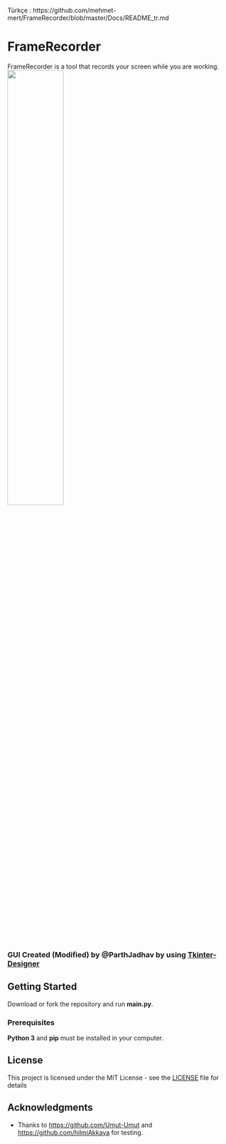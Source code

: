 <p> Türkçe : https://github.com/mehmet-mert/FrameRecorder/blob/master/Docs/README_tr.md</p>

# FrameRecorder

FrameRecorder is a tool that records your screen while you are working.
<img width=50% src="https://raw.githubusercontent.com/mehmet-mert/FrameRecorder/master/Docs/Ekran%20Al%C4%B1nt%C4%B1s%C4%B1.PNG">
### GUI Created (Modified) by @ParthJadhav by using [Tkinter-Designer](https://github.com/ParthJadhav/Tkinter-Designer)


## Getting Started

Download or fork the repository and run <b>main.py</b>.

### Prerequisites

<b>Python 3</b> and <b>pip</b> must be installed in your computer.

## License

This project is licensed under the MIT License - see the [LICENSE](https://github.com/mehmet-mert/FrameRecorder/blob/master/LICENSE) file for details

## Acknowledgments

* Thanks to https://github.com/Umut-Umut and https://github.com/hilmiAkkaya for testing.

